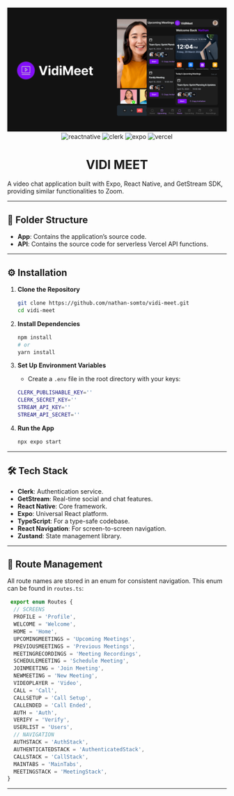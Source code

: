 
<div align="center">
  <br />
  <img src="banner.png" alt="ProjectBanner"/>
  <br />
  <div>
    <img src="https://img.shields.io/badge/-React_Native-black?style=for-the-badge&logoColor=white&logo=react&color=61DAFB" alt="reactnative" />
    <img src="https://img.shields.io/badge/-Clerk-black?style=for-the-badge&logoColor=white&logo=clerk&color=4169E1" alt="clerk" />
    <img src="https://img.shields.io/badge/-Expo-black?style=for-the-badge&logoColor=white&logo=expo&color=000020" alt="expo" />
    <img src="https://img.shields.io/badge/-Vercel-black?style=for-the-badge&logoColor=white&logo=vercel&color=000" alt="vercel" />
  </div>

# VIDI MEET
</div>

A video chat application built with Expo, React Native, and GetStream SDK, providing similar functionalities to Zoom.

---

## 📂 Folder Structure
- **App**: Contains the application’s source code.
- **API**: Contains the source code for serverless Vercel API functions.

---

## ⚙️ Installation

1. **Clone the Repository**
   ```bash
   git clone https://github.com/nathan-somto/vidi-meet.git
   cd vidi-meet
   ```

2. **Install Dependencies**
   ```bash
   npm install
   # or
   yarn install
   ```

3. **Set Up Environment Variables**
   - Create a `.env` file in the root directory with your keys:
    ```bash
    CLERK_PUBLISHABLE_KEY=''
    CLERK_SECRET_KEY=''
    STREAM_API_KEY=''
    STREAM_API_SECRET=''
    ```

4. **Run the App**
   ```bash
   npx expo start
   ```

---

## 🛠 Tech Stack

- **Clerk**: Authentication service.
- **GetStream**: Real-time social and chat features.
- **React Native**: Core framework.
- **Expo**: Universal React platform.
- **TypeScript**: For a  type-safe codebase.
- **React Navigation**: For screen-to-screen navigation.
- **Zustand**: State management library.

---

## 📍 Route Management
All route names are stored in an enum for consistent navigation. This enum can be found in `routes.ts`:

```typescript
 export enum Routes {
  // SCREENS
  PROFILE = 'Profile',
  WELCOME = 'Welcome',
  HOME = 'Home',
  UPCOMINGMEETINGS = 'Upcoming Meetings',
  PREVIOUSMEETINGS = 'Previous Meetings',
  MEETINGRECORDINGS = 'Meeting Recordings',
  SCHEDULEMEETING = 'Schedule Meeting',
  JOINMEETING = 'Join Meeting',
  NEWMEETING = 'New Meeting',
  VIDEOPLAYER = 'Video',
  CALL = 'Call',
  CALLSETUP = 'Call Setup',
  CALLENDED = 'Call Ended',
  AUTH = 'Auth',
  VERIFY = 'Verify',
  USERLIST = 'Users',
  // NAVIGATION
  AUTHSTACK = 'AuthStack',
  AUTHENTICATEDSTACK = 'AuthenticatedStack',
  CALLSTACK = 'CallStack',
  MAINTABS = 'MainTabs',
  MEETINGSTACK = 'MeetingStack',
}
```


--- 




